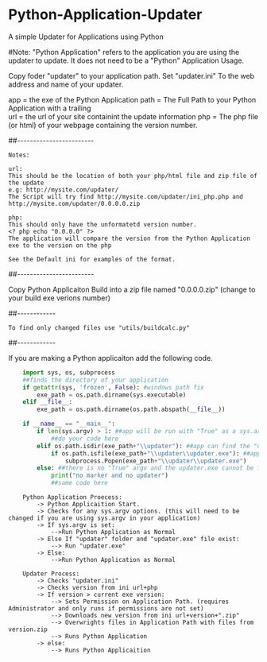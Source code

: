 # Python-Application-Updater
A simple Updater for Applications using Python

#Note: "Python Application" refers to the application you are using the updater to update. It does not need to be a "Python" Application
Usage.

Copy foder "updater" to your application path.
Set "updater.ini" To the web address and name of your updater.

app = the exe of the Python Application
path = The Full Path to your Python Application with a trailing \
url = the url of your site containint the update information
php = The php file (or html) of your webpage containing the version number.

##------------------------

	Notes:

	url:
	This should be the location of both your php/html file and zip file of the update
	e.g: http://mysite.com/updater/
	The Script will try find http://mysite.com/updater/ini_php.php and http://mysite.com/updater/0.0.0.0.zip

	php:
	This should only have the unformatetd version number.
	<? php echo "0.0.0.0" ?>
	The application will compare the version from the Python Application exe to the version on the php

	See the Default ini for examples of the format.

##------------------------

Copy Python Applicaiton Build into a zip file named "0.0.0.0.zip" (change to your build exe verions number) 

##------------

	To find only changed files use "utils/buildcalc.py"

##------------

If you are making a Python applicaiton add the following code.

```python
	import sys, os, subprocess
	##finds the directory of your application
	if getattr(sys, 'frozen', False): #windows path fix
		exe_path = os.path.dirname(sys.executable)
	elif __file__:
		exe_path = os.path.dirname(os.path.abspath(__file__))

	if __name__ == "__main__":
		if len(sys.argv) > 1: ##app will be run with "True" as a sys.argv, after the updater is complete. This will skip running the updater
			##do your code here
		elif os.path.isdir(exe_path+"\\updater"): ##app can find the "updater" folder
			if os.path.isfile(exe_path+"\\updater\\updater.exe"): ##app can find the "updater.exe" file
				subprocess.Popen(exe_path+"\\updater\\updater.exe")
		else: ##there is no "True" argv and the updater.exe cannot be found. Skipping the Updater process
			print("no marker and no updater")
			##same code here
```

```	
	Python Application Proecess:
		-> Python Applicaition Start.
		-> Checks for any sys.argv options. (this will need to be changed if you are using sys.argv in your application)
		-> If sys.argv is set:
			-->Run Python Application as Normal
		-> Else If "updater" folder and "updater.exe" file exist:
			--> Run "updater.exe"
		-> Else:
			-->Run Python Application as Normal
```

```
	Updater Process:
		-> Checks "updater.ini" 
		-> Checks version from ini url+php
		-> If version > current exe version:
			--> Sets Permission on Application Path. (requires Administrator and only runs if permissions are not set)
			--> Downloads new version from ini url+version+".zip"
			--> Overwrights files in Application Path with files from version.zip
			--> Runs Python Application
		-> else:
			--> Runs Python Applicaition
```